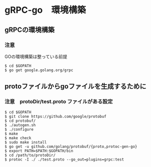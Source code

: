 
# gRPC-go　環境構築

## gRPCの環境構築

### 注意

GOの環境構築は整っている前提

```
$ cd $GOPATH
$ go get google.golang.org/grpc
```
## protoファイルからgoファイルを生成するために

### 注意　protoDir/test.proto ファイルがある設定

```
$ cd $GOPATH
$ git clone https://github.com/google/protobuf
$ cd protobuf/
$ ./autogen.sh
$ ./configure
$ make
$ make check
$ sudo make install
$ go get -u github.com/golang/protobuf/{proto,protoc-gen-go}
$ export PATH=$PATH:$GOPATH/bin
$ cd /path/to/protoDir/
$ protoc -I ./ ./test.proto --go_out=plugins=grpc:test
```
